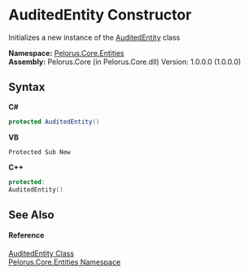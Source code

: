 # AuditedEntity Constructor 
 

Initializes a new instance of the <a href="20441D1D">AuditedEntity</a> class

**Namespace:**&nbsp;<a href="20086FC9">Pelorus.Core.Entities</a><br />**Assembly:**&nbsp;Pelorus.Core (in Pelorus.Core.dll) Version: 1.0.0.0 (1.0.0.0)

## Syntax

**C#**<br />
``` C#
protected AuditedEntity()
```

**VB**<br />
``` VB
Protected Sub New
```

**C++**<br />
``` C++
protected:
AuditedEntity()
```


## See Also


#### Reference
<a href="20441D1D">AuditedEntity Class</a><br /><a href="20086FC9">Pelorus.Core.Entities Namespace</a><br />